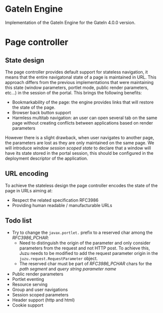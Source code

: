 # GateIn Engine

Implementation of the GateIn Engine for the GateIn 4.0.0 version.

# Page controller

## State design

The page controller provides default support for stateless navigation, it means that the entire navigatonal state of a page
 is maintained in URL. This approach differs from the previous implementations that were maintaining this state (window parameters,
 portlet mode, public render parameters, etc...) in the session of the portal. This brings the following benefits:

* Bookmarkability of the page: the engine provides links that will restore the state of the page.
* Browser back button support
* Harmless multitab navigation: an user can open several tab on the same page without creating conflicts between applications based
  on render parameters

However there is a slight drawback, when user navigates to another page, the parameters are lost as they are only maintained
on the same page. We will introduce *window session scoped state* to declare that a window will have its state stored in the
portal session, this should be configured in the deployment descriptor of the application.

## URL encoding

To achieve the stateless design the page controller encodes the state of the page in URLs aiming at:

* Respect the related specification RFC3986
* Providing human readable / manufacturable URLs

## Todo list

* Try to change the `javax.portlet.` prefix to a reserved char among the *RFC3986_PCHAR*:
    * Need to distinguish the origin of the parameter and only consider parameters from the request and not HTTP post. To achieve this,
      Juzu needs to be modified to add the request parameter origin in the `juzu.request.RequestParameter` object.
    * The reserved char must be part of *RFC3986_PCHAR* chars for the *path segment* and *query string parameter name*
* Public render parameters
* Portlet eventing
* Resource serving
* Group and user navigations
* Session scoped parameters
* Header support (http and html)
* Cookie support

